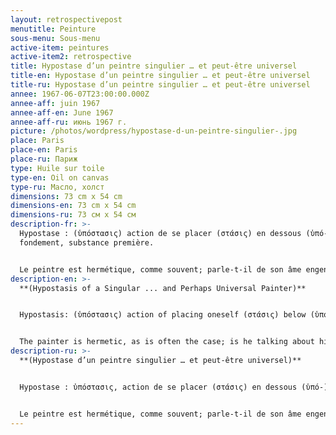 ```yaml
---
layout: retrospectivepost
menutitle: Peinture
sous-menu: Sous-menu
active-item: peintures
active-item2: retrospective
title: Hypostase d’un peintre singulier … et peut-être universel
title-en: Hypostase d’un peintre singulier … et peut-être universel
title-ru: Hypostase d’un peintre singulier … et peut-être universel
annee: 1967-06-07T23:00:00.000Z
annee-aff: juin 1967
annee-aff-en: June 1967
annee-aff-ru: июнь 1967 г.
picture: /photos/wordpress/hypostase-d-un-peintre-singulier-.jpg
place: Paris
place-en: Paris
place-ru: Париж
type: Huile sur toile
type-en: Oil on canvas
type-ru: Масло, холст
dimensions: 73 cm x 54 cm
dimensions-en: 73 cm x 54 cm
dimensions-ru: 73 см x 54 см
description-fr: >-
  Hypostase : (ὑπόστασις) action de se placer (στάσις) en dessous (ὑπό-) =
  fondement, substance première.


  Le peintre est hermétique, comme souvent; parle-t-il de son âme engendrée – ou non – par son intellect ? Croit-il pouvoir atteindre la beauté (… universelle) par le biais de l’abstraction ? Son tableau ne l’est pas moins, hermétique : au premier plan, on aperçoit une silhouette à la chevelure rouge, humble, l'auteur, au-dessus de celle-ci, une autre forme, menaçante et violente, toute de feu et de lumière sous un ciel ténébreux.
description-en: >-
  **(Hypostasis of a Singular ... and Perhaps Universal Painter)**


  Hypostasis: (ὑπόστασις) action of placing oneself (στάσις) below (ὑπό-) = foundation, first substance.


  The painter is hermetic, as is often the case; is he talking about his soul engendered - or not - by his intellect? Does he believe he can achieve (universal) beauty through abstraction? Yet, his painting remains hermetic: in the foreground, we can see a humble silhouette with red hair, the author and above it, another form, threatening and violent, all of fire and light under a dark sky.
description-ru: >-
  **(Hypostase d’un peintre singulier … et peut-être universel)**


  Hypostase : ὑπόστασις, action de se placer (στάσις) en dessous (ὑπό-) = fondement, substance première.


  Le peintre est hermétique, comme souvent; parle-t-il de son âme engendrée – ou non – par son intellect ? Croit-il pouvoir atteindre la beauté (… universelle) par le biais de l’abstraction ? Son tableau ne l’est pas moins, hermétique : au premier plan, on aperçoit une silhouette à la chevelure rouge, humble, l'auteur, au-dessus de celle-ci, une autre forme, menaçante et violente, toute de feu et de lumière sous un ciel ténébreux.
---
```

